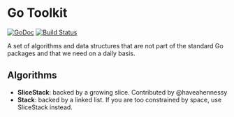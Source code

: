 # Go Toolkit
[![GoDoc](https://godoc.org/github.com/c4milo/gotoolkit?status.svg)](https://godoc.org/github.com/c4milo/gotoolkit)
[![Build Status](https://travis-ci.org/c4milo/gotoolkit.svg?branch=master)](https://travis-ci.org/c4milo/gotoolkit)

A set of algorithms and data structures that are not part of the standard Go packages and that we need
on a daily basis.

## Algorithms
* **SliceStack**: backed by a growing slice. Contributed by @haveahennessy
* **Stack**: backed by a linked list. If you are too constrained by space, use SliceStack instead.

